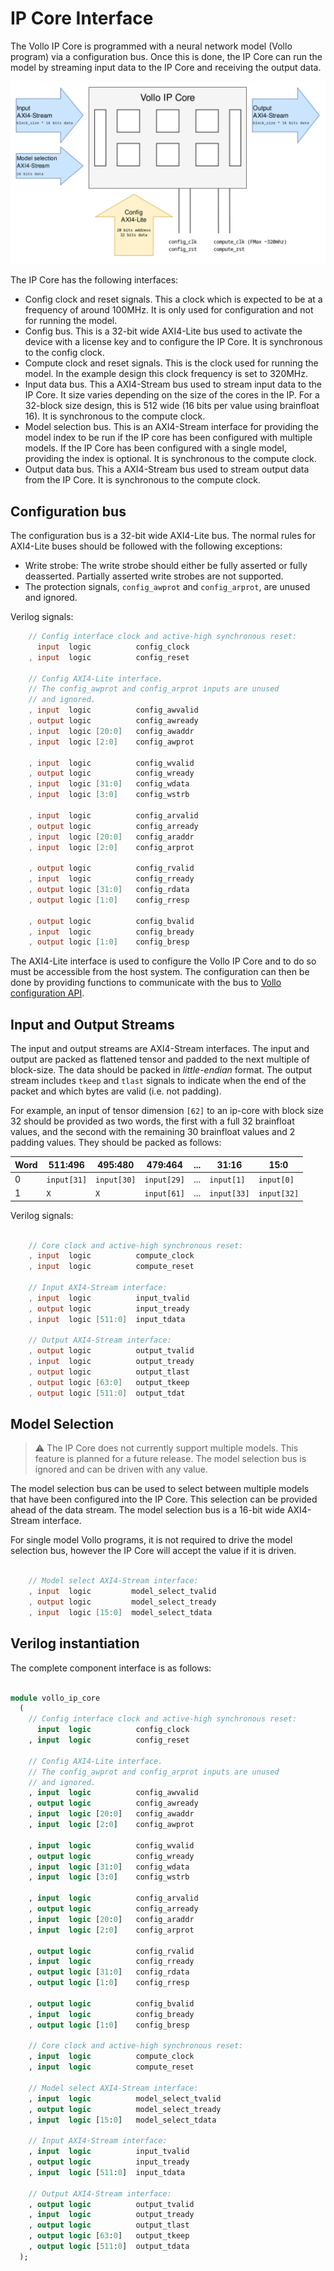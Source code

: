 # IP Core Interface

The Vollo IP Core is programmed with a neural network model (Vollo program) via a configuration bus. Once this is done, the IP Core
can run the model by streaming input data to the IP Core and receiving the output data.

![Vollo IP Core](../assets/vollo-ip-core.svg)

The IP Core has the following interfaces:

- Config clock and reset signals. This a clock which is expected to be at a frequency of around 100MHz. It is only used for
  configuration and not for running the model.
- Config bus. This is a 32-bit wide AXI4-Lite bus used to activate the device with a license key and to configure the IP Core. It is synchronous to the config clock.
- Compute clock and reset signals. This is the clock used for running the model. In the example design this clock frequency is
  set to 320MHz.
- Input data bus. This a AXI4-Stream bus used to stream input data to the IP Core. It size varies depending on the size of the
  cores in the IP. For a 32-block size design, this is 512 wide (16 bits per value using brainfloat 16). It is synchronous to the compute clock.
- Model selection bus. This is an AXI4-Stream interface for providing the model index to be run if the IP core has been configured
  with multiple models. If the IP Core has been configured with a single model, providing the index is optional. It is synchronous to the compute clock.
- Output data bus. This a AXI4-Stream bus used to stream output data from the IP Core. It is synchronous to the compute clock.

## Configuration bus

The configuration bus is a 32-bit wide AXI4-Lite bus. The normal rules for AXI4-Lite buses
should be followed with the following exceptions:

- Write strobe: The write strobe should either be fully asserted or fully deasserted. Partially asserted write strobes are not supported.
- The protection signals, `config_awprot` and `config_arprot`, are unused and ignored.

Verilog signals:

```verilog
    // Config interface clock and active-high synchronous reset:
      input  logic          config_clock
    , input  logic          config_reset

    // Config AXI4-Lite interface.
    // The config_awprot and config_arprot inputs are unused
    // and ignored.
    , input  logic          config_awvalid
    , output logic          config_awready
    , input  logic [20:0]   config_awaddr
    , input  logic [2:0]    config_awprot

    , input  logic          config_wvalid
    , output logic          config_wready
    , input  logic [31:0]   config_wdata
    , input  logic [3:0]    config_wstrb

    , input  logic          config_arvalid
    , output logic          config_arready
    , input  logic [20:0]   config_araddr
    , input  logic [2:0]    config_arprot

    , output logic          config_rvalid
    , input  logic          config_rready
    , output logic [31:0]   config_rdata
    , output logic [1:0]    config_rresp

    , output logic          config_bvalid
    , input  logic          config_bready
    , output logic [1:0]    config_bresp

```

The AXI4-Lite interface is used to configure the Vollo IP Core and to do so must be accessible from
the host system. The configuration can then be done by providing functions to communicate with the
bus to [Vollo configuration API](4-config.md).

## Input and Output Streams

The input and output streams are AXI4-Stream interfaces. The input and output are packed as flattened tensor and
padded to the next multiple of block-size. The data should be packed in *little-endian* format. The output stream
includes `tkeep` and `tlast` signals to indicate when the end of the packet and which bytes are valid (i.e. not padding).

For example, an input of tensor dimension `[62]` to an ip-core with block size 32 should be provided as two
words, the first with a full 32 brainfloat values, and the second with the remaining 30 brainfloat values and 2 padding values.
They should be packed as follows:

| Word | 511:496     | 495:480     | 479:464     | ... | 31:16       | 15:0        |
| ---- | ----------- | ----------- | ----------- | --- | ----------- | ----------- |
| 0    | `input[31]` | `input[30]` | `input[29]` | ... | `input[1]`  | `input[0]`  |
| 1    | `X`         | `X`         | `input[61]` | ... | `input[33]` | `input[32]` |

Verilog signals:

```verilog

    // Core clock and active-high synchronous reset:
    , input  logic          compute_clock
    , input  logic          compute_reset

    // Input AXI4-Stream interface:
    , input  logic          input_tvalid
    , output logic          input_tready
    , input  logic [511:0]  input_tdata

    // Output AXI4-Stream interface:
    , output logic          output_tvalid
    , input  logic          output_tready
    , output logic          output_tlast
    , output logic [63:0]   output_tkeep
    , output logic [511:0]  output_tdat

```

## Model Selection

> :warning: The IP Core does not currently support multiple models. This feature is planned for a future release.
> The model selection bus is ignored and can be driven with any value.

The model selection bus can be used to select between multiple models that have been configured into the IP Core. This selection
can be provided ahead of the data stream. The model selection bus is a 16-bit wide AXI4-Stream interface.

For single model Vollo programs, it is not required to drive the model selection bus, however the IP Core
will accept the value if it is driven.

```verilog

    // Model select AXI4-Stream interface:
    , input  logic         model_select_tvalid
    , output logic         model_select_tready
    , input  logic [15:0]  model_select_tdata

```

## Verilog instantiation

The complete component interface is as follows:

```sv

module vollo_ip_core
  (
    // Config interface clock and active-high synchronous reset:
      input  logic          config_clock
    , input  logic          config_reset

    // Config AXI4-Lite interface.
    // The config_awprot and config_arprot inputs are unused
    // and ignored.
    , input  logic          config_awvalid
    , output logic          config_awready
    , input  logic [20:0]   config_awaddr
    , input  logic [2:0]    config_awprot

    , input  logic          config_wvalid
    , output logic          config_wready
    , input  logic [31:0]   config_wdata
    , input  logic [3:0]    config_wstrb

    , input  logic          config_arvalid
    , output logic          config_arready
    , input  logic [20:0]   config_araddr
    , input  logic [2:0]    config_arprot

    , output logic          config_rvalid
    , input  logic          config_rready
    , output logic [31:0]   config_rdata
    , output logic [1:0]    config_rresp

    , output logic          config_bvalid
    , input  logic          config_bready
    , output logic [1:0]    config_bresp

    // Core clock and active-high synchronous reset:
    , input  logic          compute_clock
    , input  logic          compute_reset

    // Model select AXI4-Stream interface:
    , input  logic          model_select_tvalid
    , output logic          model_select_tready
    , input  logic [15:0]   model_select_tdata

    // Input AXI4-Stream interface:
    , input  logic          input_tvalid
    , output logic          input_tready
    , input  logic [511:0]  input_tdata

    // Output AXI4-Stream interface:
    , output logic          output_tvalid
    , input  logic          output_tready
    , output logic          output_tlast
    , output logic [63:0]   output_tkeep
    , output logic [511:0]  output_tdata
  );

```
